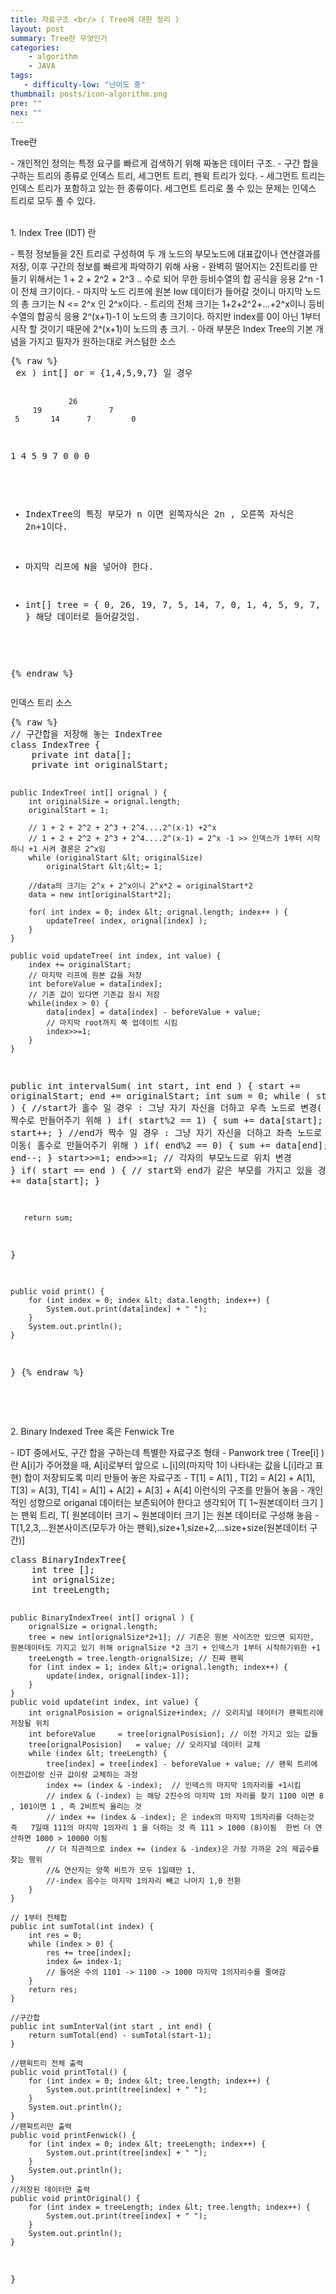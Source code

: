 ```yaml
---
title: 자료구조 <br/> ( Tree에 대한 정리 )
layout: post
summary: Tree란 무엇인가 
categories: 
    - algorithm
    - JAVA
tags: 
   - difficulty-low: "난이도 중"
thumbnail: posts/icon-algorithm.png
pre: ""
nex: ""
---
```

<p class="bold-text">Tree란</p>
 - 개인적인 정의는 특정 요구를 빠르게 검색하기 위해 짜놓은 데이터 구조.
 - 구간 합을 구하는 트리의 종류로 인덱스 트리, 세그먼트 트리, 펜윅 트리가 있다. 
 - 세그먼트 트리는 인덱스 트리가 포함하고 있는 한 종류이다. 세그먼트 트리로 풀 수 있는 문제는 인덱스 트리로 모두 풀 수 있다.
<br/>
<br/>
<p class="bold-text">1. Index Tree (IDT) 란</p>
- 특정 정보들을 2진 트리로 구성하여 두 개 노드의 부모노드에 대표값이나 연산결과를 저장, 이후 구간의 정보를 빠르게 파악하기 위해 사용
- 완벽히 떨어지는 2진트리를 만들기 위해서는 1 + 2 + 2^2 + 2^3 .. 수로 되어 무한 등비수열의 합 공식을 응용 2^n -1 이 전체 크기이다.
- 마지막 노드 리프에 원본 low 데이터가 들어갈 것이니 마지막 노드의 총 크기는 N <= 2^x 인 2^x이다. 
- 트리의 전체 크기는 1+2+2^2+...+2^x이니 등비수열의 합공식 응용 2^(x+1)-1 이 노드의 총 크기이다. 하지만 index를 0이 아닌 1부터 시작 
할 것이기 때문에 2^(x+1)이 노드의 총 크기.
- 아래 부분은 Index Tree의 기본 개념을 가지고 필자가 원하는대로 커스텀한 소스
<pre>
{% raw %}
 ex ) int[] or = {1,4,5,9,7} 일 경우
 
                 26
         19               7
     5       14      7         0
   1   4   5    9  7   0    0      0
- IndexTree의 특징 부모가 n 이면 왼쪽자식은 2n , 오른쪽 자식은 2n+1이다.
- 마지막 리프에 N을 넣어야 한다.

- int[] tree = { 0, 26, 19, 7, 5, 14, 7, 0, 1, 4, 5, 9, 7, 0, 0, 0 } 해당 데이터로 들어갈것임. 
 
{% endraw %}
</pre>
<p class="text-danger">인덱스 트리 소스</p>
<pre>
{% raw %}
// 구간합을 저장해 놓는 IndexTree
class IndexTree {
    private int data[];
    private int originalStart;
    
    public IndexTree( int[] orignal ) {
        int originalSize = orignal.length;
        originalStart = 1;
        
        // 1 + 2 + 2^2 + 2^3 + 2^4....2^(x-1) +2^x
        // 1 + 2 + 2^2 + 2^3 + 2^4....2^(x-1) = 2^x -1 >> 인덱스가 1부터 시작하니 +1 시켜 결론은 2^x임
        while (originalStart &lt; originalSize)
            originalStart &lt;&lt;= 1;
        
        //data의 크기는 2^x + 2^x이니 2^x*2 = originalStart*2
        data = new int[originalStart*2];
        
        for( int index = 0; index &lt; orignal.length; index++ ) {
            updateTree( index, orignal[index] );
        }
    }
    
    public void updateTree( int index, int value) {
        index += originalStart;
        // 마지막 리프에 원본 값을 저장
        int beforeValue = data[index];
        // 기존 값이 있다면 기존값 잠시 저장
        while(index > 0) {
            data[index] = data[index] - beforeValue + value;
            // 마지막 root까지 쭉 업데이트 시킴
            index>>=1;
        }
    }

   public int intervalSum( int start, int end ) {
       start += originalStart;
       end += originalStart;
       int sum = 0;
       while ( start &lt; end ) {
           //start가 홀수 일 경우 : 그냥 자기 자신을 더하고 우측 노드로 변경( 짝수로 만들어주기 위해 )
           if( start%2 == 1) {
               sum += data[start]; 
               start++;
           }
            //end가 짝수 일 경우 : 그냥 자기 자신을 더하고 좌측 노드로 이동( 홀수로 만들어주기 위해 )
           if( end%2 == 0) {
               sum += data[end];
               end--;
           }
           start>>=1;
           end>>=1;
           // 각자의 부모노드로 위치 변경
       }
       if( start == end ) {
           // start와 end가 같은 부모를 가지고 있을 경우
           sum += data[start];
       }
       
       return sum;
   }
   
    public void print() {
        for (int index = 0; index &lt; data.length; index++) {
            System.out.print(data[index] + " ");
        }
        System.out.println();
    }
}
{% endraw %}
</pre>
<br/>
<br/>
<p class="bold-text">2. Binary Indexed Tree 혹은 Fenwick Tre</p>
 - IDT 중에서도, 구간 합을 구하는데 특별한 자료구조 형태
 - Panwork tree ( Tree[i] )란 A[i]가 주어졌을 때, A[i]로부터 앞으로 ㄴ[i]의(마지막 1이 나타내는 값을 L[i]라고 표현) 합이 저장되도록 미리 만들어 놓은 자료구조 
 - T[1] = A[1] , T[2] = A[2] + A[1], T[3] = A[3], T[4] = A[1] + A[2] + A[3] + A[4] 이런식의 구조를 만들어 놓음
 - 개인적인 성향으로 origanal 데이터는 보존되어야 한다고 생각되어 T[ 1~원본데이터 크기 ] 는 팬윅 트리,  T[ 원본데이터 크기 ~ 원본데이터 크기 ]는 원본 데이터로 구성해 놓음
 - T[1,2,3,...원본사이즈(모두가 아는 팬윅),size+1,size+2,...size+size(원본데이터 구간)]
<pre>
class BinaryIndexTree{
    int tree [];
    int orignalSize;
    int treeLength;
    
    public BinaryIndexTree( int[] orignal ) {
        orignalSize = orignal.length;
        tree = new int[orignalSize*2+1]; // 기존은 원본 사이즈만 있으면 되지만, 원본데이터도 가지고 있기 위해 orignalSize *2 크기 + 인덱스가 1부터 시작하기위한 +1
        treeLength = tree.length-orignalSize; // 진짜 팬윅
        for (int index = 1; index &lt;= orignal.length; index++) {
            update(index, orignal[index-1]);
        }
    }
    public void update(int index, int value) {
        int orignalPosision = orignalSize+index; // 오리지널 데이터가 팬윅트리에 저장될 위치
        int beforeValue     = tree[orignalPosision]; // 이전 가지고 있는 값들
        tree[orignalPosision]   = value; // 오리지널 데이터 교체
        while (index &lt; treeLength) {
            tree[index] = tree[index] - beforeValue + value; // 팬윅 트리에 이전값이랑 신규 값이랑 교체하는 과정
            index += (index & -index);  // 인덱스의 마지막 1의자리를 +1시킴
            // index & (-index) 는 해당 2진수의 마지막 1의 자리를 찾기 1100 이면 8 , 101이면 1 , 즉 2비트씩 올리는 것
            // index += (index & -index); 은 index의 마지막 1의자리를 더하는것  즉   7일때 111의 마지막 1의자리 1 을 더하는 것 즉 111 > 1000 (8)이됨  한번 더 연산하면 1000 > 10000 이됨
            // 더 직관적으로 index += (index & -index)은 가장 가까운 2의 제곱수를 찾는 행위
            //& 연산자는 양쪽 비트가 모두 1일때만 1, 
            //-index 음수는 마지막 1의자리 빼고 나머지 1,0 전환
        }
    }

    // 1부터 전체합
    public int sumTotal(int index) {
        int res = 0;
        while (index > 0) {
            res += tree[index];
            index &= index-1;
            // 들어온 수의 1101 -> 1100 -> 1000 마지막 1의자리수를 줄여감 
        }
        return res;
    }

    //구간합
    public int sumInterVal(int start , int end) {
        return sumTotal(end) - sumTotal(start-1);
    }

    //팬윅트리 전체 출력
    public void printTotal() {
        for (int index = 0; index &lt; tree.length; index++) {
            System.out.print(tree[index] + " ");
        }
        System.out.println();
    }
    //팬윅트리만 출력
    public void printFenwick() {
        for (int index = 0; index &lt; treeLength; index++) {
            System.out.print(tree[index] + " ");
        }
        System.out.println();
    }
    //저장된 데이터만 출력
    public void printOriginal() {
        for (int index = treeLength; index &lt; tree.length; index++) {
            System.out.print(tree[index] + " ");
        }
        System.out.println();
    }
}
</pre>